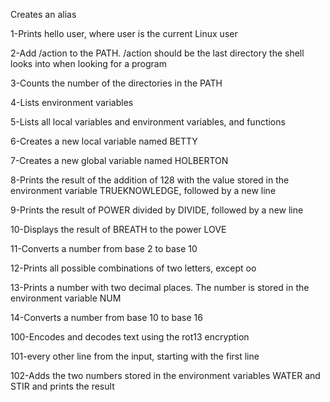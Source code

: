 Creates an alias

1-Prints hello user, where user is the current Linux user

2-Add /action to the PATH. /action should be the last directory the shell looks into when looking for a program

3-Counts the number of the directories in the PATH

4-Lists environment variables

5-Lists all local variables and environment variables, and functions

6-Creates a new local variable named BETTY

7-Creates a new global variable named HOLBERTON

8-Prints the result of the addition of 128 with the value stored in the environment variable TRUEKNOWLEDGE, followed by a new line

9-Prints the result of POWER divided by DIVIDE, followed by a new line

10-Displays the result of BREATH to the power LOVE

11-Converts a number from base 2 to base 10

12-Prints all possible combinations of two letters, except oo

13-Prints a number with two decimal places. The number is stored in the environment variable NUM

14-Converts a number from base 10 to base 16

100-Encodes and decodes text using the rot13 encryption

101-every other line from the input, starting with the first line

102-Adds the two numbers stored in the environment variables WATER and STIR and prints the result
